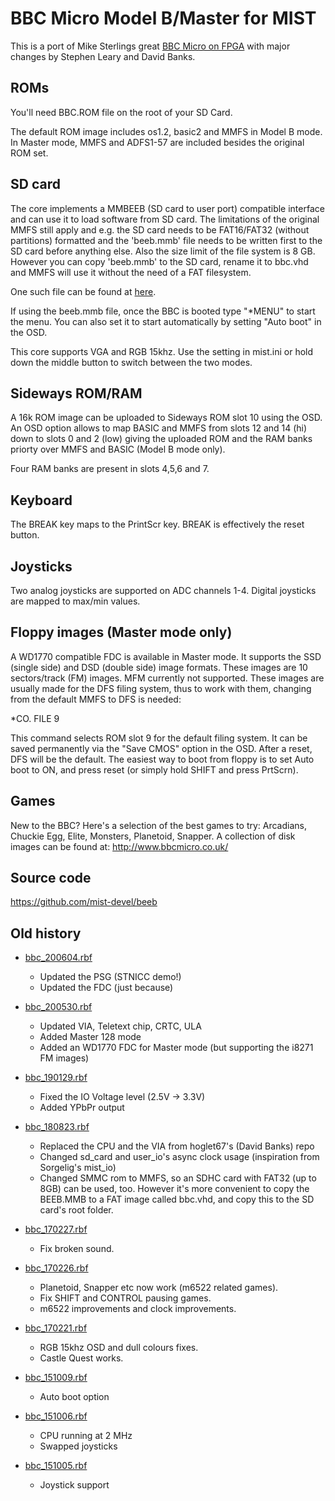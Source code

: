 BBC Micro Model B/Master for MIST
=================================

This is a port of Mike Sterlings great [BBC Micro on FPGA](http://www.mike-stirling.com/retro-fpga/bbc-micro-on-an-fpga/) with major changes by Stephen Leary and David Banks. 

ROMs
----

You'll need BBC.ROM file on the root of your SD Card.

The default ROM image includes os1.2, basic2 and MMFS in Model B mode.
In Master mode, MMFS and ADFS1-57 are included besides the original ROM set.

SD card
-------

The core implements a MMBEEB (SD card to user port) compatible interface
and can use it to load software from SD card. The limitations of the original
MMFS still apply and e.g. the SD card needs to be FAT16/FAT32 (without partitions)
formatted and the 'beeb.mmb' file needs to be written first to the SD card before anything else.
Also the size limit of the file system is 8 GB. However you can copy 'beeb.mmb' to the SD card, rename
it to bbc.vhd and MMFS will use it without the need of a FAT filesystem.

One such file can be found at [here](http://www.stardot.org.uk/files/mmb/higgy_mmbeeb-v1.2.zip).

If using the beeb.mmb file, once the BBC is booted type "*MENU" to start
the menu. You can also set it to start automatically by setting "Auto boot"
in the OSD.

This core supports VGA and RGB 15khz. Use the setting in mist.ini
or hold down the middle button to switch between the two modes.

Sideways ROM/RAM
----------------

A 16k ROM image can be uploaded to Sideways ROM slot 10 using the OSD. 
An OSD option allows to map BASIC and MMFS from slots 12 and 14 (hi)
down to slots 0 and 2 (low) giving the uploaded ROM and the RAM banks 
priorty over MMFS and BASIC (Model B mode only).

Four RAM banks are present in slots 4,5,6 and 7.

Keyboard
--------

The BREAK key maps to the PrintScr key. BREAK is effectively the reset button.

Joysticks
---------

Two analog joysticks are supported on ADC channels 1-4. Digital joysticks
are mapped to max/min values.

Floppy images (Master mode only)
--------------------------------

A WD1770 compatible FDC is available in Master mode. It supports the SSD (single side)
and DSD (double side) image formats. These images are 10 sectors/track (FM) images.
MFM currently not supported. These images are usually made for the DFS filing system,
thus to work with them, changing from the default MMFS to DFS is needed:

*CO. FILE 9

This command selects ROM slot 9 for the default filing system. It can be saved permanently via
the "Save CMOS" option in the OSD. After a reset, DFS will be the default.
The easiest way to boot from floppy is to set Auto boot to ON, and press reset
(or simply hold SHIFT and press PrtScrn).

Games
-----
New to the BBC? Here's a selection of the best games to try: Arcadians, Chuckie Egg, Elite, Monsters, Planetoid, Snapper.
A collection of disk images can be found at: http://www.bbcmicro.co.uk/

Source code
-----------
https://github.com/mist-devel/beeb

Old history
-------
* [bbc_200604.rbf](https://github.com/mist-devel/mist-binaries/raw/master/cores/bbc/bbc_200604.rbf)
  - Updated the PSG (STNICC demo!)
  - Updated the FDC (just because)

* [bbc_200530.rbf](https://github.com/mist-devel/mist-binaries/raw/master/cores/bbc/old/bbc_200530.rbf)
  - Updated VIA, Teletext chip, CRTC, ULA
  - Added Master 128 mode
  - Added an WD1770 FDC for Master mode (but supporting the i8271 FM images)

* [bbc_190129.rbf](https://github.com/mist-devel/mist-binaries/raw/master/cores/bbc/old/bbc_190129.rbf)
  - Fixed the IO Voltage level (2.5V -> 3.3V)
  - Added YPbPr output

* [bbc_180823.rbf](https://github.com/mist-devel/mist-binaries/raw/master/cores/bbc/old/bbc_180823.rbf)
  - Replaced the CPU and the VIA from hoglet67's (David Banks) repo
  - Changed sd_card and user_io's async clock usage (inspiration from Sorgelig's mist_io)
  - Changed SMMC rom to MMFS, so an SDHC card with FAT32 (up to 8GB) can be used, too. However it's more convenient to copy the BEEB.MMB to a FAT image called bbc.vhd, and copy this to the SD card's root folder.

* [bbc_170227.rbf](https://github.com/mist-devel/mist-binaries/raw/master/cores/bbc/old/bbc_170227.rbf)
  - Fix broken sound.

* [bbc_170226.rbf](https://github.com/mist-devel/mist-binaries/raw/master/cores/bbc/old/bbc_170226.rbf)
  - Planetoid, Snapper etc now work (m6522 related games).
  - Fix SHIFT and CONTROL pausing games.
  - m6522 improvements and clock improvements.

* [bbc_170221.rbf](https://github.com/mist-devel/mist-binaries/raw/master/cores/bbc/old/bbc_170221.rbf)
  - RGB 15khz OSD and dull colours fixes. 
  - Castle Quest works.

* [bbc_151009.rbf](https://github.com/mist-devel/mist-binaries/raw/master/cores/bbc/old/bbc_151009.rbf)
  - Auto boot option

* [bbc_151006.rbf](https://github.com/mist-devel/mist-binaries/raw/master/cores/bbc/old/bbc_151006.rbf)
  - CPU running at 2 MHz
  - Swapped joysticks

* [bbc_151005.rbf](https://github.com/mist-devel/mist-binaries/raw/master/cores/bbc/old/bbc_151005.rbf)
  - Joystick support



